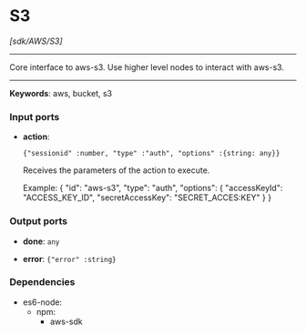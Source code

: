 # S3

_[sdk/AWS/S3]_

---

Core interface to aws-s3. Use higher level nodes to interact with aws-s3.  

---

__Keywords__: aws, bucket, s3

### Input ports

* __action__: 
    ```
    {"sessionid" :number, "type" :"auth", "options" :{string: any}}
    ```

    Receives the parameters of the action to execute.
    
    Example: 
    {
      "id": "aws-s3",
      "type": "auth",
    "options": {
        "accessKeyId": "ACCESS_KEY_ID",
        "secretAccessKey": "SECRET_ACCES:KEY"
      }
    }

### Output ports

* __done__: ` any `


* __error__: ` {"error" :string} `

### Dependencies

* es6-node:
    * npm:
        * aws-sdk


